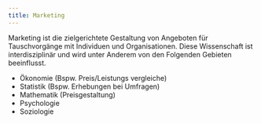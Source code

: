 ```yaml
---
title: Marketing
---
```

Marketing ist die zielgerichtete Gestaltung von Angeboten für Tauschvorgänge mit Individuen und Organisationen.
Diese Wissenschaft ist interdisziplinär und wird unter Anderem von den Folgenden Gebieten beeinflusst.

- Ökonomie (Bspw. Preis/Leistungs vergleiche)
- Statistik (Bspw. Erhebungen bei Umfragen)
- Mathematik (Preisgestaltung)
- Psychologie
- Soziologie
